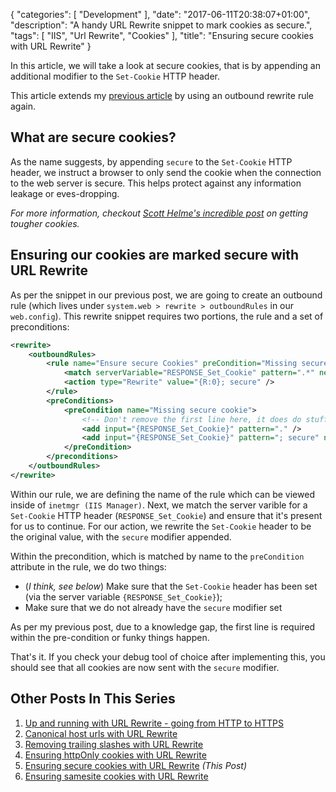 {
   "categories": [ "Development" ],
   "date": "2017-06-11T20:38:07+01:00",
   "description": "A handy URL Rewrite snippet to mark cookies as secure.",
   "tags": [ "IIS", "Url Rewrite", "Cookies" ],
   "title": "Ensuring secure cookies with URL Rewrite"
}

In this article, we will take a look at secure cookies, that is by appending an additional modifier to the `Set-Cookie` HTTP header.

<!--more-->

This article extends my [previous article](/article/2017/06/ensuring-httponly-cookies-with-url-rewrite/) by using an outbound rewrite rule again.

## What are secure cookies?

As the name suggests, by appending `secure` to the `Set-Cookie` HTTP header, we instruct a browser to only send the cookie when the connection to the web server is secure. This helps protect against any information leakage or eves-dropping.

*For more information, checkout [Scott Helme's incredible post](https://scotthelme.co.uk/tough-cookies/) on getting tougher cookies.*

## Ensuring our cookies are marked secure with URL Rewrite

As per the snippet in our previous post, we are going to create an outbound rule (which lives under `system.web > rewrite > outboundRules` in our `web.config`). This rewrite snippet requires two portions, the rule and a set of preconditions:

```xml
<rewrite>
    <outboundRules> 
        <rule name="Ensure secure Cookies" preCondition="Missing secure cookie">
            <match serverVariable="RESPONSE_Set_Cookie" pattern=".*" negate="false" />
            <action type="Rewrite" value="{R:0}; secure" />
        </rule>
        <preConditions>
            <preCondition name="Missing secure cookie">
                <!-- Don't remove the first line here, it does do stuff! -->
                <add input="{RESPONSE_Set_Cookie}" pattern="." />
                <add input="{RESPONSE_Set_Cookie}" pattern="; secure" negate="true" />
            </preCondition>
        </preconditions>
    </outboundRules>
</rewrite>
```

Within our rule, we are defining the name of the rule which can be viewed inside of `inetmgr (IIS Manager)`. Next, we match the server varible for a `Set-Cookie` HTTP header (`RESPONSE_Set_Cookie`) and ensure that it's present for us to continue. For our action, we rewrite the `Set-Cookie` header to be the original value, with the `secure` modifier appended.

Within the precondition, which is matched by name to the `preCondition` attribute in the rule, we do two things:

- (_I think, see below_) Make sure that the `Set-Cookie` header has been set (via the server variable `{RESPONSE_Set_Cookie}`);
- Make sure that we do not already have the `secure` modifier set

As per my previous post, due to a knowledge gap, the first line is required within the pre-condition or funky things happen.

That's it. If you check your debug tool of choice after implementing this, you should see that all cookies are now sent with the `secure` modifier.

## Other Posts In This Series

1. [Up and running with URL Rewrite - going from HTTP to HTTPS](/article/2017/06/up-and-running-with-url-rewrite---going-from-http-to-https/)
2. [Canonical host urls with URL Rewrite](/article/2017/06/canonical-host-urls-with-url-rewrite/) 
3. [Removing trailing slashes with URL Rewrite](/article/2017/06/removing-trailing-slashes-with-url-rewrite/) 
4. [Ensuring httpOnly cookies with URL Rewrite](/article/2017/06/ensuring-httponly-cookies-with-url-rewrite/) 
5. [Ensuring secure cookies with URL Rewrite](/article/2017/06/ensuring-secure-cookies-with-url-rewrite/) *(This Post)*
6. [Ensuring samesite cookies with URL Rewrite](/article/2017/06/ensuring-samesite-cookies-with-url-rewrite/)